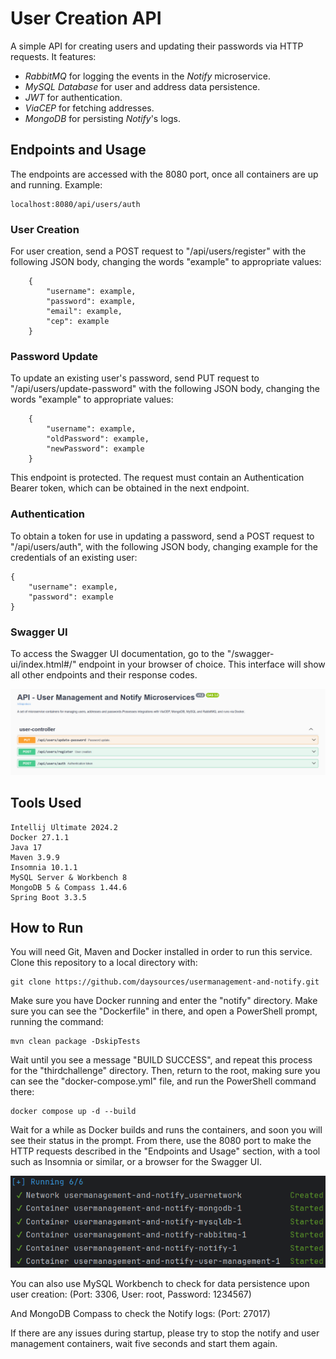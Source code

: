 # User Creation API

 A simple API for creating users and updating their passwords via HTTP requests. It features:
  - *RabbitMQ* for logging the events in the *Notify* microservice.
  - *MySQL Database* for user and address data persistence.
  - *JWT* for authentication.
  - *ViaCEP* for fetching addresses.
  - *MongoDB* for persisting *Notify*'s logs.

## Endpoints and Usage

 The endpoints are accessed with the 8080 port, once all containers are up and running. Example:
    
    localhost:8080/api/users/auth

### User Creation
 For user creation, send a POST request to "/api/users/register" with the following JSON body, changing the words "example" to appropriate values:

        {
            "username": example,
            "password": example,
            "email": example,
            "cep": example
        }
    
### Password Update
 To update an existing user's password, send PUT request to "/api/users/update-password" with the following JSON body, changing the words "example" to appropriate values:

        {
            "username": example,
	        "oldPassword": example,
	        "newPassword": example
        }
 This endpoint is protected. The request must contain an Authentication Bearer token, which can be obtained in the next endpoint.

### Authentication
 To obtain a token for use in updating a password, send a POST request to "/api/users/auth", with the following JSON body, changing example for the credentials of an existing user:

    {
        "username": example,
        "password": example
    }

### Swagger UI
 To access the Swagger UI documentation, go to the "/swagger-ui/index.html#/" endpoint in your browser of choice.
 This interface will show all other endpoints and their response codes.
  <div style="text-align: center;">
  <img src="readme-img/swagger.jpeg" alt="Image description" style="max-width: 100%; height: auto;">
</div>

## Tools Used
    Intellij Ultimate 2024.2
    Docker 27.1.1
    Java 17
    Maven 3.9.9
    Insomnia 10.1.1
    MySQL Server & Workbench 8
    MongoDB 5 & Compass 1.44.6
    Spring Boot 3.3.5

## How to Run
 You will need Git, Maven and Docker installed in order to run this service. Clone this repository to a local directory with:

    git clone https://github.com/daysources/usermanagement-and-notify.git

Make sure you have Docker running and enter the "notify" directory. Make sure you can see the "Dockerfile" in there, and open a PowerShell prompt, running the command:
    
    mvn clean package -DskipTests
Wait until you see a message "BUILD SUCCESS", and repeat this process for the "thirdchallenge" directory. Then, return to the root, making sure you can see the "docker-compose.yml" file, and run the PowerShell command there:

    docker compose up -d --build

 Wait for a while as Docker builds and runs the containers, and soon you will see their status in the prompt. From there, use the 8080 port to make the HTTP requests described in the "Endpoints and Usage" section, with a tool such as Insomnia or similar, or a browser for the Swagger UI.

 <div style="text-align: center;">
  <img src="readme-img/dockercomposebuild.png" alt="Image description" style="max-width: 100%; height: auto;">
</div>

 
 You can also use MySQL Workbench to check for data persistence upon user creation:
 (Port: 3306, User: root, Password: 1234567)

 And MongoDB Compass to check the Notify logs:
 (Port: 27017)
 
 If there are any issues during startup, please try to stop the notify and user management containers, wait five seconds and start them again.
